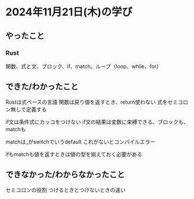# 2024年11月21日(木)の学び
## やったこと
### Rust
関数、式と文、ブロック、if、match、ループ（loop、while、for）

## できた/わかったこと
Rustは式ベースの言語
関数は戻り値を返すとき、return使わない
式をセミコロン無しで定義する

if文は条件式にカッコをつけない
if文の結果は変数に束縛できる、ブロックも、matchも

matchは_がswitchでいうdefault
これがないとコンパイルエラー

ifもmatchも値を返すときは値の型を揃えておく必要がある

## できなかった/わからなかったこと
セミコロンの役割
つけるときとつけないときの違い